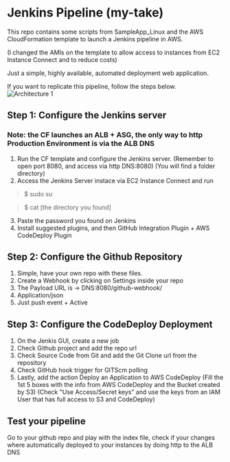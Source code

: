 # Jenkins Pipeline (my-take)
This repo contains some scripts from SampleApp_Linux and the AWS CloudFormation template to launch a Jenkins pipeline in AWS.

(I changed the AMIs on the template to allow access to instances from EC2 Instance Connect and to reduce costs)

Just a simple, highly available, automated deployment web application.

If you want to replicate this pipeline, follow the steps below.
![Architecture 1](https://user-images.githubusercontent.com/67908214/156058092-5e417cd4-ec8c-4fd7-8009-33be469d5cc1.png)

## Step 1: Configure the Jenkins server
### Note: the CF launches an ALB + ASG, the only way to http Production Environment is via the ALB DNS
1. Run the CF template and configure the Jenkins server. 
(Remember to open port 8080, and access via http DNS:8080) (You will find a folder directory)
2. Access the Jenkins Server instace via EC2 Instance Connect and run
> $ sudo su

> $ cat [the directory you found]
3. Paste the password you found on Jenkins
4. Install suggested plugins, and then GitHub Integration Plugin + AWS CodeDeploy Plugin

## Step 2: Configure the Github Repository
1. Simple, have your own repo with these files.
2. Create a Webhook by clicking on Settings inside your repo
3. The Payload URL is -> DNS:8080/github-webhook/
4. Application/json
5. Just push event + Active 

## Step 3: Configure the CodeDeploy Deployment
1. On the Jenkis GUI, create a new job
2. Check Github project and add the repo url
3. Check Source Code from Git and add the Git Clone url from the repository
4. Check GitHub hook trigger for GITScm polling
5. Lastly, add the action Deploy an Application to AWS CodeDeploy
(Fill the 1st 5 boxes with the info from AWS CodeDeploy and the Bucket created by S3)
(Check "Use Access/Secret keys" and use the keys from an IAM User that has full access to S3 and CodeDeploy)

## Test your pipeline
Go to your github repo and play with the index file, check if your changes where automatically deployed to your instances by doing http to the ALB DNS
